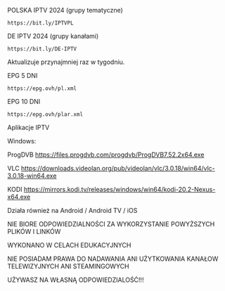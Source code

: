 POLSKA IPTV 2024 (grupy tematyczne)
```
https://bit.ly/IPTVPL
```

DE IPTV 2024 (grupy kanałami)
```
https://bit.ly/DE-IPTV
```

Aktualizuje przynajmniej raz w tygodniu.

EPG 5 DNI
```
https://epg.ovh/pl.xml
```
EPG 10 DNI
```
https://epg.ovh/plar.xml
```

Aplikacje IPTV

Windows:

ProgDVB 
https://files.progdvb.com/progdvb/ProgDVB7.52.2x64.exe

VLC 
https://downloads.videolan.org/pub/videolan/vlc/3.0.18/win64/vlc-3.0.18-win64.exe

KODI 
https://mirrors.kodi.tv/releases/windows/win64/kodi-20.2-Nexus-x64.exe


Działa również na Android / Android TV / iOS



NIE BIORE ODPOWIEDZIALNOŚCI ZA WYKORZYSTANIE POWYŻSZYCH PLIKÓW I LINKÓW

WYKONANO W CELACH EDUKACYJNYCH

NIE POSIADAM PRAWA DO NADAWANIA ANI UŻYTKOWANIA KANAŁOW TELEWIZYJNYCH ANI STEAMINGOWYCH

UŻYWASZ NA WŁASNĄ ODPOWIEDZIALOŚĆ!!!
